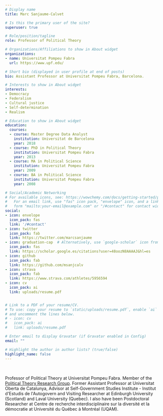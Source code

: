 ```yaml
---
# Display name
title: Marc Sanjaume-Calvet 

# Is this the primary user of the site?
superuser: true

# Role/position/tagline
role: Professor of Political Theory

# Organizations/Affiliations to show in About widget
organizations:
- name: Universitat Pompeu Fabra
  url: https://www.upf.edu/

# Short bio (displayed in user profile at end of posts)
bio: Assistant Professor at Universitat Pompeu Fabra, Barcelona.

# Interests to show in About widget
interests:
- Democracy
- Federalism
- Cultural justice
- Self-determination
- Realism

# Education to show in About widget
education:
  courses:
  - course: Master Degree Data Analyst
    institution: Universitat de Barcelona
    year: 2018
  - course: PhD in Political Theory
    institution: Universitat Pompeu Fabra
    year: 2013
  - course: MA in Political Science
    institution: Universitat Pompeu Fabra
    year: 2009
  - course: BA in Political Science
    institution: Universitat Pompeu Fabra
    year: 2008

# Social/Academic Networking
# For available icons, see: https://wowchemy.com/docs/getting-started/page-builder/#icons
#   For an email link, use "fas" icon pack, "envelope" icon, and a link in the
#   form "mailto:your-email@example.com" or "/#contact" for contact widget.
social:
- icon: envelope
  icon_pack: fas
  link: '/#contact'
- icon: twitter
  icon_pack: fab
  link: https://twitter.com/marcsanjaume
- icon: graduation-cap  # Alternatively, use `google-scholar` icon from `ai` icon pack
  icon_pack: fas
  link: https://scholar.google.es/citations?user=48oozN8AAAAJ&hl=es
- icon: github
  icon_pack: fab
  link: https://github.com/msanjcalv
- icon: strava
  icon_pack: fab
  link: https://www.strava.com/athletes/5956594
- icon: cv
  icon_pack: ai
  link: uploads/resume.pdf


# Link to a PDF of your resume/CV.
# To use: copy your resume to `static/uploads/resume.pdf`, enable `ai` icons in `params.toml`, 
# and uncomment the lines below.
# - icon: cv
#   icon_pack: ai
#   link: uploads/resume.pdf

# Enter email to display Gravatar (if Gravatar enabled in Config)
email: ""

# Highlight the author in author lists? (true/false)
highlight_name: false
---
```



<br/><br/> Professor of Political Theory at Universitat Pompeu Fabra. Member of the [Political Theory Research Group](https://www.upf.edu/web/grtp). Former Assistant Professor at Universitat Oberta de Catalunya, Advisor at Self-Government Studies Institute - Institut d'Estudis de l'Autogovern and Visiting Researcher at Edinburgh University (Scotland) and Laval University (Quebec). I also have been Postdoctoral Researcher at Centre de recherche interdisciplinaire sur la diversité et la démocratie at Université du Québec à Montréal (UQAM).


